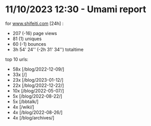 # 11/10/2023 12:30 - Umami report
for www.shifeiti.com [24h] :

 - 207 (-16) page views
 - 81 (1) uniques
 - 60 (-1) bounces
 - 3h 54' 24'' (-2h 31' 34'') totaltime


top 10 urls:
 - 58x [/blog/2022-12-09/]
 - 33x [/]
 - 23x [/blog/2023-01-12/]
 - 22x [/blog/2022-12-22/]
 - 10x [/blog/2022-05-07/]
 - 5x [/blog/2022-08-22/]
 - 5x [/bbtalk/]
 - 4x [/wiki/]
 - 4x [/blog/2022-08-26/]
 - 4x [/blog/archives/]


